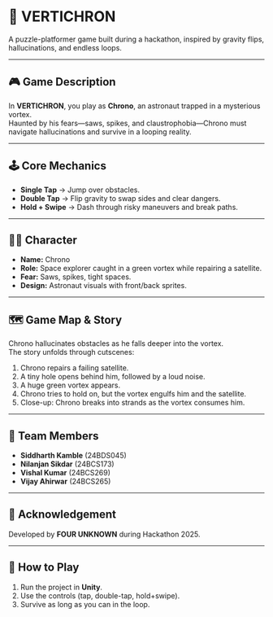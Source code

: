 # 🌌 VERTICHRON

A puzzle-platformer game built during a hackathon, inspired by gravity flips, hallucinations, and endless loops.  

---

## 🎮 Game Description
In **VERTICHRON**, you play as **Chrono**, an astronaut trapped in a mysterious vortex.  
Haunted by his fears—saws, spikes, and claustrophobia—Chrono must navigate hallucinations and survive in a looping reality.

---

## 🕹️ Core Mechanics
- **Single Tap** → Jump over obstacles.  
- **Double Tap** → Flip gravity to swap sides and clear dangers.  
- **Hold + Swipe** → Dash through risky maneuvers and break paths.  

---

## 👨‍🚀 Character
- **Name:** Chrono  
- **Role:** Space explorer caught in a green vortex while repairing a satellite.  
- **Fear:** Saws, spikes, tight spaces.  
- **Design:** Astronaut visuals with front/back sprites.  

---

## 🗺️ Game Map & Story
Chrono hallucinates obstacles as he falls deeper into the vortex.  
The story unfolds through cutscenes:

1. Chrono repairs a failing satellite.  
2. A tiny hole opens behind him, followed by a loud noise.  
3. A huge green vortex appears.  
4. Chrono tries to hold on, but the vortex engulfs him and the satellite.  
5. Close-up: Chrono breaks into strands as the vortex consumes him.  

---

## 👥 Team Members
- **Siddharth Kamble** (24BDS045)  
- **Nilanjan Sikdar** (24BCS173)  
- **Vishal Kumar** (24BCS269)  
- **Vijay Ahirwar** (24BCS265)  

---

## 🙏 Acknowledgement
Developed by **FOUR UNKNOWN** during Hackathon 2025.  

---

## 🚀 How to Play
1. Run the project in **Unity**.  
2. Use the controls (tap, double-tap, hold+swipe).  
3. Survive as long as you can in the loop.  

